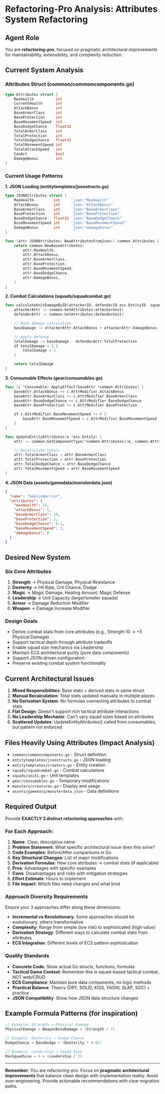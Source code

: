 # Refactoring-Pro Analysis: Attributes System Refactoring

## Agent Role
You are **refactoring-pro**, focused on pragmatic architectural improvements for maintainability, extensibility, and complexity reduction.

## Current System Analysis

### Attributes Struct (common/commoncomponents.go)
```go
type Attributes struct {
    MaxHealth          int
    CurrentHealth      int
    AttackBonus        int
    BaseArmorClass     int
    BaseProtection     int
    BaseMovementSpeed  int
    BaseDodgeChance    float32
    TotalArmorClass    int
    TotalProtection    int
    TotalDodgeChance   float32
    TotalMovementSpeed int
    TotalAttackSpeed   int
    CanAct             bool
    DamageBonus        int
}
```

### Current Usage Patterns

**1. JSON Loading (entitytemplates/jsonstructs.go)**
```go
type JSONAttributes struct {
    MaxHealth         int     `json:"MaxHealth"`
    AttackBonus       int     `json:"AttackBonus"`
    BaseArmorClass    int     `json:"BaseArmorClass"`
    BaseProtection    int     `json:"BaseProtection"`
    BaseDodgeChance   float32 `json:"BaseDodgeChance"`
    BaseMovementSpeed int     `json:"BaseMovementSpeed"`
    DamageBonus       int     `json:"damagebonus"`
}

func (attr JSONAttributes) NewAttributesFromJson() common.Attributes {
    return common.NewBaseAttributes(
        attr.MaxHealth,
        attr.AttackBonus,
        attr.BaseArmorClass,
        attr.BaseProtection,
        attr.BaseMovementSpeed,
        attr.BaseDodgeChance,
        attr.DamageBonus,
    )
}
```

**2. Combat Calculations (squads/squadcombat.go)**
```go
func calculateUnitDamageByID(attackerID, defenderID ecs.EntityID, squadmanager *SquadECSManager) int {
    attackerAttr := common.GetAttributes(attackerUnit)
    defenderAttr := common.GetAttributes(defenderUnit)

    // Base damage calculation
    baseDamage := attackerAttr.AttackBonus + attackerAttr.DamageBonus

    // Apply defense
    totalDamage := baseDamage - defenderAttr.TotalProtection
    if totalDamage < 1 {
        totalDamage = 1
    }

    return totalDamage
}
```

**3. Consumable Effects (gear/consumables.go)**
```go
func (c *Consumable) ApplyEffect(baseAttr *common.Attributes) {
    baseAttr.AttackBonus += c.AttrModifier.AttackBonus
    baseAttr.BaseArmorClass += c.AttrModifier.BaseArmorClass
    baseAttr.BaseDodgeChance += c.AttrModifier.BaseDodgeChance
    baseAttr.BaseProtection += c.AttrModifier.BaseProtection

    if c.AttrModifier.BaseMovementSpeed != 0 {
        baseAttr.BaseMovementSpeed = c.AttrModifier.BaseMovementSpeed
    }
}

func UpdateEntityAttributes(e *ecs.Entity) {
    attr := common.GetComponentType[*common.Attributes](e, common.AttributeComponent)

    // Recalculate totals
    attr.TotalArmorClass = attr.BaseArmorClass
    attr.TotalProtection = attr.BaseProtection
    attr.TotalDodgeChance = attr.BaseDodgeChance
    attr.TotalMovementSpeed = attr.BaseMovementSpeed
}
```

**4. JSON Data (assets/gamedata/monsterdata.json)**
```json
{
  "name": "GoblinWarrior",
  "attributes": {
    "maxHealth": 15,
    "attackBonus": 1,
    "baseArmorClass": 10,
    "baseProtection": 1,
    "baseDodgeChance": 0.1,
    "baseMovementSpeed": 3,
    "damagebonus": 0
  }
}
```

## Desired New System

### Six Core Attributes
1. **Strength** → Physical Damage, Physical Resistance
2. **Dexterity** → Hit Rate, Crit Chance, Dodge
3. **Magic** → Magic Damage, Healing Amount, Magic Defense
4. **Leadership** → Unit Capacity (larger/smaller squads)
5. **Armor** → Damage Reduction Modifier
6. **Weapon** → Damage Increase Modifier

### Design Goals
- Derive combat stats from core attributes (e.g., Strength 10 → +5 Physical Damage)
- Support tactical depth through attribute tradeoffs
- Enable squad size mechanics via Leadership
- Maintain ECS architectural purity (pure data components)
- Support JSON-driven configuration
- Preserve existing combat system functionality

## Current Architectural Issues

1. **Mixed Responsibilities**: Base stats + derived stats in same struct
2. **Manual Recalculation**: Total stats updated manually in multiple places
3. **No Derivation System**: No formulas connecting attributes to combat stats
4. **Flat Design**: Doesn't support rich tactical attribute interactions
5. **No Leadership Mechanic**: Can't vary squad sizes based on attributes
6. **Scattered Updates**: UpdateEntityAttributes() called from consumables, but pattern not enforced

## Files Heavily Using Attributes (Impact Analysis)

- `common/commoncomponents.go` - Struct definition
- `entitytemplates/jsonstructs.go` - JSON loading
- `entitytemplates/creators.go` - Entity creation
- `squads/squadcombat.go` - Combat calculations
- `squads/units.go` - Unit templates
- `gear/consumables.go` - Temporary modifications
- `monsters/creatures.go` - Display and usage
- `assets/gamedata/monsterdata.json` - Data definitions

## Required Output

Provide **EXACTLY 3 distinct refactoring approaches** with:

### For Each Approach:

1. **Name**: Clear, descriptive name
2. **Problem Statement**: What specific architectural issue does this solve?
3. **Code Examples**: Before/After comparisons in Go
4. **Key Structural Changes**: List of major modifications
5. **Derivation Formulas**: How core attributes → combat stats (if applicable)
6. **Pros**: Advantages with specific examples
7. **Cons**: Disadvantages and risks with mitigation strategies
8. **Effort Estimate**: Hours to implement
9. **File Impact**: Which files need changes and what kind

### Approach Diversity Requirements

Ensure your 3 approaches differ along these dimensions:
- **Incremental vs Revolutionary**: Some approaches should be evolutionary, others transformative
- **Complexity**: Range from simple (low risk) to sophisticated (high value)
- **Derivation Strategy**: Different ways to calculate combat stats from attributes
- **ECS Integration**: Different levels of ECS pattern sophistication

### Quality Standards

- **Concrete Code**: Show actual Go structs, functions, formulas
- **Tactical Game Context**: Remember this is squad-based tactical combat, NOT web/CRUD
- **ECS Compliance**: Maintain pure data components, no logic methods
- **Practical Balance**: Theory (DRY, SOLID, KISS, YAGNI, SLAP, SOC) + practice
- **JSON Compatibility**: Show how JSON data structure changes

## Example Formula Patterns (for inspiration)

```go
// Example: Strength → Physical Damage
PhysicalDamage = WeaponBaseDamage + (Strength / 2)

// Example: Dexterity → Dodge Chance
DodgeChance = BaseDodge + (Dexterity * 0.02)

// Example: Leadership → Squad Size
MaxSquadSize = 6 + (Leadership / 3)
```

---

**Remember**: You are refactoring-pro. Focus on **pragmatic architectural improvements** that balance clean design with implementation reality. Avoid over-engineering. Provide actionable recommendations with clear migration paths.
